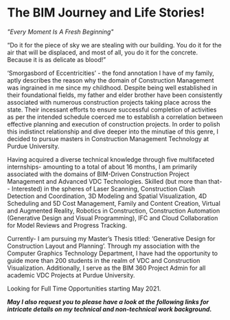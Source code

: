 # The BIM Journey and Life Stories!

<I> "Every Moment Is A Fresh Beginning" </I>

“Do it for the piece of sky we are stealing with our building. You do it for the air that will be displaced, and most of all, you do it for the concrete. Because it is as delicate as blood!”

‘Smorgasbord of Eccentricities’ - the fond annotation I have of my family, aptly describes the reason why the domain of Construction Management was ingrained in me since my childhood. Despite being well established in their foundational fields, my father and elder brother have been consistently associated with numerous construction projects taking place across the state. Their incessant efforts to ensure successful completion of activities as per the intended schedule coerced me to establish a correlation between effective planning and execution of construction projects. In order to polish this indistinct relationship and dive deeper into the minutiae of this genre, I decided to pursue masters in Construction Management Technology at Purdue University.

Having acquired a diverse technical knowledge through five multifaceted internships- amounting to a total of about 16 months, I am primarily associated with the domains of BIM-Driven Construction Project Management and Advanced VDC Technologies. Skilled (but more than that-- Interested) in the spheres of Laser Scanning, Construction Clash Detection and Coordination, 3D Modeling and Spatial Visualization, 4D Scheduling and 5D Cost Management, Family and Content Creation, Virtual and Augmented Reality, Robotics in Construction, Construction Automation (Generative Design and Visual Programming), IFC and Cloud Collaboration for Model Reviews and Progress Tracking.

Currently- I am pursuing my Master’s Thesis titled: ‘Generative Design for Construction Layout and Planning’. Through my association with the Computer Graphics Technology Department, I have had the opportunity to guide more than 200 students in the realm of VDC and Construction Visualization. Additionally, I serve as the BIM 360 Project Admin for all academic VDC Projects at Purdue University.

Looking for Full Time Opportunities starting May 2021.

<B> <I> May I also request you to please have a look at the following links for intricate details on my technical and non-technical work background. </I> </B>
